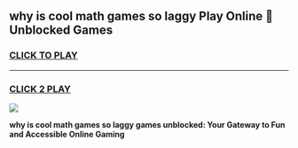 
## why is cool math games so laggy Play Online 👋 Unblocked Games
<h3>
<a href="https://news.freeplayer.one?title=why_is_cool_math_games_so_laggy&ref=17CMG">CLICK TO PLAY</a></h3>
<hr>

<h3>
<a href="https://news.freeplayer.one?title=why_is_cool_math_games_so_laggy&ref=17CMG">CLICK 2 PLAY</a>
  
</h3>

<a href="https://news.freeplayer.one?title=why_is_cool_math_games_so_laggy&ref=17CMG/"><img src="https://clearcache.store/games.png"></a>


**why is cool math games so laggy games unblocked: Your Gateway to Fun and Accessible Online Gaming**
